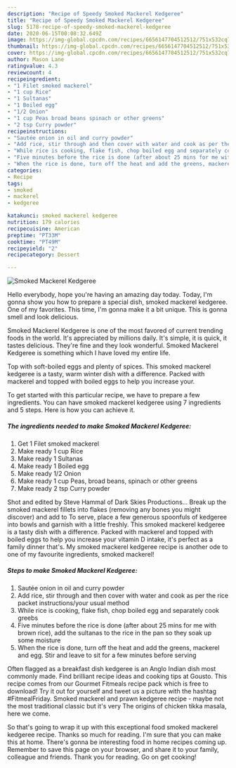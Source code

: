 ```yaml
---
description: "Recipe of Speedy Smoked Mackerel Kedgeree"
title: "Recipe of Speedy Smoked Mackerel Kedgeree"
slug: 5178-recipe-of-speedy-smoked-mackerel-kedgeree
date: 2020-06-15T00:08:32.649Z
image: https://img-global.cpcdn.com/recipes/6656147704512512/751x532cq70/smoked-mackerel-kedgeree-recipe-main-photo.jpg
thumbnail: https://img-global.cpcdn.com/recipes/6656147704512512/751x532cq70/smoked-mackerel-kedgeree-recipe-main-photo.jpg
cover: https://img-global.cpcdn.com/recipes/6656147704512512/751x532cq70/smoked-mackerel-kedgeree-recipe-main-photo.jpg
author: Mason Lane
ratingvalue: 4.3
reviewcount: 4
recipeingredient:
- "1 Filet smoked mackerel"
- "1 cup Rice"
- "1 Sultanas"
- "1 Boiled egg"
- "1/2 Onion"
- "1 cup Peas broad beans spinach or other greens"
- "2 tsp Curry powder"
recipeinstructions:
- "Sautée onion in oil and curry powder"
- "Add rice, stir through and then cover with water and cook as per the rice packet instructions/your usual method"
- "While rice is cooking, flake fish, chop boiled egg and separately cook greebs"
- "Five minutes before the rice is done (after about 25 mins for me with brown rice), add the sultanas to the rice in the pan so they soak up some moisture"
- "When the rice is done, turn off the heat and add the greens, mackerel and egg. Stir and leave to sit for a few minutes before serving"
categories:
- Recipe
tags:
- smoked
- mackerel
- kedgeree

katakunci: smoked mackerel kedgeree 
nutrition: 179 calories
recipecuisine: American
preptime: "PT33M"
cooktime: "PT49M"
recipeyield: "2"
recipecategory: Dessert

---
```



![Smoked Mackerel Kedgeree](https://img-global.cpcdn.com/recipes/6656147704512512/751x532cq70/smoked-mackerel-kedgeree-recipe-main-photo.jpg)

Hello everybody, hope you're having an amazing day today. Today, I'm gonna show you how to prepare a special dish, smoked mackerel kedgeree. One of my favorites. This time, I'm gonna make it a bit unique. This is gonna smell and look delicious.

Smoked Mackerel Kedgeree is one of the most favored of current trending foods in the world. It's appreciated by millions daily. It's simple, it is quick, it tastes delicious. They're fine and they look wonderful. Smoked Mackerel Kedgeree is something which I have loved my entire life.

Top with soft-boiled eggs and plenty of spices. This smoked mackerel kedgeree is a tasty, warm winter dish with a difference. Packed with mackerel and topped with boiled eggs to help you increase your.


To get started with this particular recipe, we have to prepare a few ingredients. You can have smoked mackerel kedgeree using 7 ingredients and 5 steps. Here is how you can achieve it.

<!--inarticleads1-->

##### The ingredients needed to make Smoked Mackerel Kedgeree:

1. Get 1 Filet smoked mackerel
1. Make ready 1 cup Rice
1. Make ready 1 Sultanas
1. Make ready 1 Boiled egg
1. Make ready 1/2 Onion
1. Make ready 1 cup Peas, broad beans, spinach or other greens
1. Make ready 2 tsp Curry powder


Shot and edited by Steve Hammal of Dark Skies Productions… Break up the smoked mackerel fillets into flakes (removing any bones you might discover) and add to To serve, place a few generous spoonfuls of kedgeree into bowls and garnish with a little freshly. This smoked mackerel kedgeree is a tasty dish with a difference. Packed with mackerel and topped with boiled eggs to help you increase your vitamin D intake, it&#39;s perfect as a family dinner that&#39;s. My smoked mackerel kedgeree recipe is another ode to one of my favourite ingredients, smoked mackerel! 

<!--inarticleads2-->

##### Steps to make Smoked Mackerel Kedgeree:

1. Sautée onion in oil and curry powder
1. Add rice, stir through and then cover with water and cook as per the rice packet instructions/your usual method
1. While rice is cooking, flake fish, chop boiled egg and separately cook greebs
1. Five minutes before the rice is done (after about 25 mins for me with brown rice), add the sultanas to the rice in the pan so they soak up some moisture
1. When the rice is done, turn off the heat and add the greens, mackerel and egg. Stir and leave to sit for a few minutes before serving


Often flagged as a breakfast dish kedgeree is an Anglo Indian dish most commonly made. Find brilliant recipe ideas and cooking tips at Gousto. This recipe comes from our Gourmet Fitmeals recipe pack which is free to download! Try it out for yourself and tweet us a picture with the hashtag #FitmealFriday. Smoked mackerel and prawn kedgeree recipe - maybe not the most traditional classic but it&#39;s very The origins of chicken tikka masala, here we come. 

So that's going to wrap it up with this exceptional food smoked mackerel kedgeree recipe. Thanks so much for reading. I'm sure that you can make this at home. There's gonna be interesting food in home recipes coming up. Remember to save this page on your browser, and share it to your family, colleague and friends. Thank you for reading. Go on get cooking!
